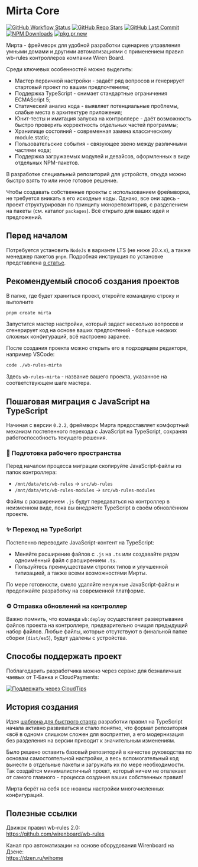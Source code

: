 # Mirta Core

[![GitHub Workflow Status](https://img.shields.io/github/actions/workflow/status/wb-mirta/core/build.yml?branch=latest&logo=github&style=flat-square)](https://github.com/wb-mirta/core/actions/workflows/build.yml)
[![GitHub Repo Stars](https://img.shields.io/github/stars/wb-mirta/core?color=594ae2&style=flat-square&logo=github)](https://github.com/wb-mirta/core/stargazers)
[![GitHub Last Commit](https://img.shields.io/github/last-commit/wb-mirta/core?color=594ae2&style=flat-square&logo=github)](https://github.com/wb-mirta/core)
[![NPM Downloads](https://img.shields.io/npm/dm/mirta?style=flat-square&logo=npm)](https://npmjs.com/package/mirta)
[![pkg.pr.new](https://pkg.pr.new/badge/wb-mirta/core?style=flat-square&color=555)](https://pkg.pr.new/~/wb-mirta/core)

Мирта - фреймворк для удобной разработки сценариев управления умными домами и другими автоматизациями с применением правил wb-rules контроллеров компании Wiren Board.

Среди ключевых особенностей можно выделить:

- Мастер первичной настройки - задаёт ряд вопросов и генерирует стартовый проект по вашим предпочтениям;
- Поддержка TypeScript - снимает стандартные ограничения ECMAScript 5;
- Статический анализ кода - выявляет потенциальные проблемы, слабые места в архитектуре приложения;
- Юнит-тесты и имитация запуска на контроллере - даёт возможность быстро проверить корректность отдельных частей программы;
- Хранилище состояний - современная замена классическому module.static;
- Пользовательские события - связующее звено между различными частями кода;
- Поддержка загружаемых модулей и девайсов, оформленных в виде отдельных NPM-пакетов.

В разработке специальный репозиторий для устройств, откуда можно быстро взять то или иное готовое решение.

Чтобы создавать собственные проекты с использованием фреймворка, не требуется вникать в его исходные коды. Однако, все они здесь - проект структурирован по принципу монорепозитория, с разделением на пакеты (см. каталог `packages`). Всё открыто для ваших идей и предложений.

## Перед началом

Потребуется установить `NodeJs` в варианте LTS (не ниже 20.x.x), а также менеджер пакетов `pnpm`. Подробная инструкция по установке представлена [в статье](https://dzen.ru/a/aIiGBETD13y-r0V0).

## Рекомендуемый способ создания проектов

В папке, где будет храниться проект, откройте командную строку и выполните

```sh
pnpm create mirta
```
Запустится мастер настройки, который задаст несколько вопросов и сгенерирует код на основе ваших предпочтений - больше никаких сложных конфигураций, всё настроено заранее.

После создания проекта можно открыть его в подходящем редакторе, например VSCode:
```sh
code ./wb-rules-mirta
```
Здесь `wb-rules-mirta` - название вашего проекта, указанное на соответствующем шаге мастера.

## Пошаговая миграция с JavaScript на TypeScript

Начиная с версии `0.2.2`, фреймворк Мирта предоставляет комфортный механизм постепенного перехода с JavaScript на TypeScript, сохраняя работоспособность текущего решения.

### 📌 Подготовка рабочего пространства

Перед началом процесса миграции скопируйте JavaScript-файлы из папок контроллера:

- `/mnt/data/etc/wb-rules` → `src/wb-rules`
- `/mnt/data/etc/wb-rules-modules` → `src/wb-rules-modules`

Файлы с расширением `.js` будут передаваться на контроллер в неизменном виде, пока вы внедряете TypeScript в своём обновлённом проекте.

### ✨ Переход на TypeScript

Постепенно переводите JavaScript-контент на TypeScript:

- Меняйте расширение файлов с `.js` на `.ts` или создавайте рядом одноимённый файл с расширением `.ts`.
- Пользуйтесь преимуществами строгих типов и улучшенной типизацией, а также всеми возможностями Мирты.

По мере готовности, смело удаляйте ненужные JavaScript-файлы и продолжайте разработку на современной платформе.

### ⚙️ Отправка обновлений на контроллер

Важно помнить, что команда `wb:deploy` осуществляет развертывание файлов проекта на контроллере, предварительно очищая предыдущий набор файлов. Любые файлы, которые отсутствуют в финальной папке сборки (`dist/es5`), будут удалены с устройства.

## Способы поддержать проект
Поблагодарить разработчика можно через сервис для безналичных чаевых от Т‑Банка и CloudPayments:

[![Поддержать через CloudTips](https://img.shields.io/badge/%D0%9F%D0%BE%D0%B4%D0%B4%D0%B5%D1%80%D0%B6%D0%B0%D1%82%D1%8C-Cloud_Tips-blue?style=for-the-badge
)](https://pay.cloudtips.ru/p/58512cca)

## История создания

Идея [шаблона для быстрого старта](https://github.com/wihome-dev/wb-rules-typescript) разработки правил на TypeScript начала активно развиваться и стало понятно, что формат репозитория «всё в одном» слишком сложен для восприятия, а его модернизация без разделения на версии приводит к значительным изменениям.

Было решено оставить базовый репозиторий в качестве руководства по основам самостоятельной настройки, а весь вспомогательный код вынести в отдельные пакеты и загружать их по мере необходимости. Так создаётся минималистичный проект, который ничем не отвлекает от самого главного - процесса создания ваших собственных правил!

Мирта берёт на себя все нюансы настройки многочисленных конфигураций.

## Полезные ссылки

Движок правил wb-rules 2.0:<br/>
https://github.com/wirenboard/wb-rules

Канал про автоматизации на основе оборудования Wirenboard на Дзене:<br/>
https://dzen.ru/wihome
